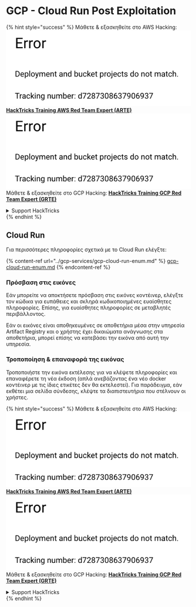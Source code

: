 # GCP - Cloud Run Post Exploitation

{% hint style="success" %}
Μάθετε & εξασκηθείτε στο AWS Hacking:<img src="../../../.gitbook/assets/image (1) (1).png" alt="" data-size="line">[**HackTricks Training AWS Red Team Expert (ARTE)**](https://training.hacktricks.xyz/courses/arte)<img src="../../../.gitbook/assets/image (1) (1).png" alt="" data-size="line">\
Μάθετε & εξασκηθείτε στο GCP Hacking: <img src="../../../.gitbook/assets/image (2).png" alt="" data-size="line">[**HackTricks Training GCP Red Team Expert (GRTE)**<img src="../../../.gitbook/assets/image (2).png" alt="" data-size="line">](https://training.hacktricks.xyz/courses/grte)

<details>

<summary>Support HackTricks</summary>

* Ελέγξτε τα [**σχέδια συνδρομής**](https://github.com/sponsors/carlospolop)!
* **Εγγραφείτε στην** 💬 [**ομάδα Discord**](https://discord.gg/hRep4RUj7f) ή στην [**ομάδα telegram**](https://t.me/peass) ή **ακολουθήστε** μας στο **Twitter** 🐦 [**@hacktricks\_live**](https://twitter.com/hacktricks\_live)**.**
* **Μοιραστείτε κόλπα hacking υποβάλλοντας PRs στα** [**HackTricks**](https://github.com/carlospolop/hacktricks) και [**HackTricks Cloud**](https://github.com/carlospolop/hacktricks-cloud) github repos.

</details>
{% endhint %}

## Cloud Run

Για περισσότερες πληροφορίες σχετικά με το Cloud Run ελέγξτε:

{% content-ref url="../gcp-services/gcp-cloud-run-enum.md" %}
[gcp-cloud-run-enum.md](../gcp-services/gcp-cloud-run-enum.md)
{% endcontent-ref %}

### Πρόσβαση στις εικόνες

Εάν μπορείτε να αποκτήσετε πρόσβαση στις εικόνες κοντέινερ, ελέγξτε τον κώδικα για ευπάθειες και σκληρά κωδικοποιημένες ευαίσθητες πληροφορίες. Επίσης, για ευαίσθητες πληροφορίες σε μεταβλητές περιβάλλοντος.

Εάν οι εικόνες είναι αποθηκευμένες σε αποθετήρια μέσα στην υπηρεσία Artifact Registry και ο χρήστης έχει δικαιώματα ανάγνωσης στα αποθετήρια, μπορεί επίσης να κατεβάσει την εικόνα από αυτή την υπηρεσία.

### Τροποποίηση & επαναφορά της εικόνας

Τροποποιήστε την εικόνα εκτέλεσης για να κλέψετε πληροφορίες και επαναφέρετε τη νέα έκδοση (απλά ανεβάζοντας ένα νέο docker κοντέινερ με τις ίδιες ετικέτες δεν θα εκτελεστεί). Για παράδειγμα, εάν εκθέτει μια σελίδα σύνδεσης, κλέψτε τα διαπιστευτήρια που στέλνουν οι χρήστες.

{% hint style="success" %}
Μάθετε & εξασκηθείτε στο AWS Hacking:<img src="../../../.gitbook/assets/image (1) (1).png" alt="" data-size="line">[**HackTricks Training AWS Red Team Expert (ARTE)**](https://training.hacktricks.xyz/courses/arte)<img src="../../../.gitbook/assets/image (1) (1).png" alt="" data-size="line">\
Μάθετε & εξασκηθείτε στο GCP Hacking: <img src="../../../.gitbook/assets/image (2).png" alt="" data-size="line">[**HackTricks Training GCP Red Team Expert (GRTE)**<img src="../../../.gitbook/assets/image (2).png" alt="" data-size="line">](https://training.hacktricks.xyz/courses/grte)

<details>

<summary>Support HackTricks</summary>

* Ελέγξτε τα [**σχέδια συνδρομής**](https://github.com/sponsors/carlospolop)!
* **Εγγραφείτε στην** 💬 [**ομάδα Discord**](https://discord.gg/hRep4RUj7f) ή στην [**ομάδα telegram**](https://t.me/peass) ή **ακολουθήστε** μας στο **Twitter** 🐦 [**@hacktricks\_live**](https://twitter.com/hacktricks\_live)**.**
* **Μοιραστείτε κόλπα hacking υποβάλλοντας PRs στα** [**HackTricks**](https://github.com/carlospolop/hacktricks) και [**HackTricks Cloud**](https://github.com/carlospolop/hacktricks-cloud) github repos.

</details>
{% endhint %}
